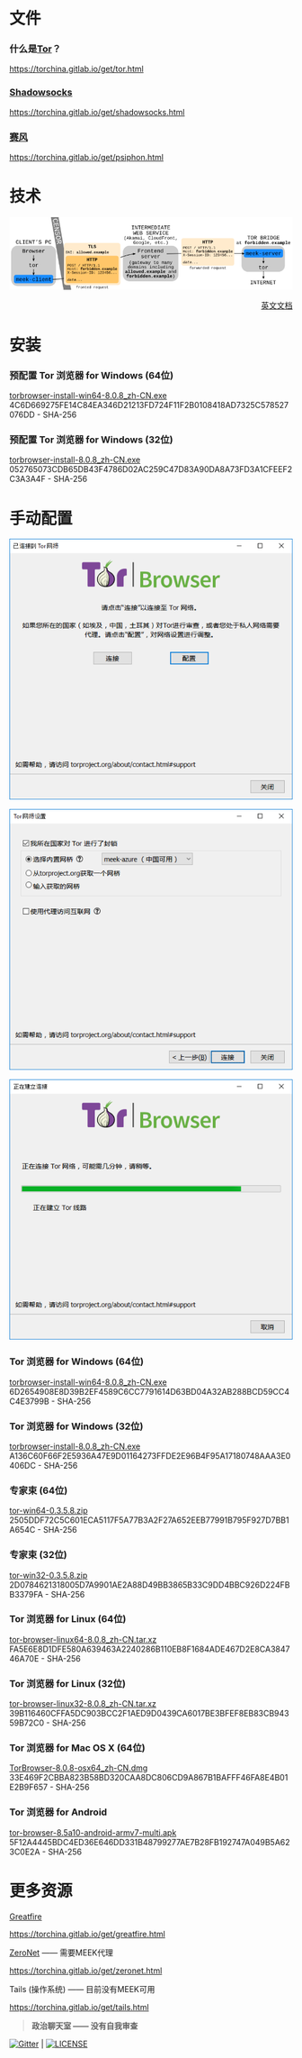 # 文件

<h3>什么是<a href="https://github.com/TheTorProject">Tor</a>？</h3>

<a href="https://torchina.gitlab.io/get/tor.html">https://torchina.gitlab.io/get/tor.html</a>

<h3><a href="https://github.com/shadowsocks">Shadowsocks</a></h3>

<a href="https://torchina.gitlab.io/get/shadowsocks.html">https://torchina.gitlab.io/get/shadowsocks.html</a>

<h3><a href="https://github.com/Psiphon-Labs">赛风</a></h3>

<a href="https://torchina.gitlab.io/get/psiphon.html">https://torchina.gitlab.io/get/psiphon.html</a>


# 技术


![alt text](https://raw.githubusercontent.com/mjstest/orgb1/1ef2f755a195eef11312653ac59a63f5/meek-diagram.png)


<p align="right"><a href="https://torchina.gitlab.io/get/meek.html">英文文档</a></p>


# 安装


<h3>预配置 Tor 浏览器 for Windows (64位)</h3><a href="https://github.com/torchina/get/releases/download/v8.0.8/torbrowser-install-win64-8.0.8_zh-CN.exe">torbrowser-install-win64-8.0.8_zh-CN.exe</a><br>4C6D669275FE14C84EA346D21213FD724F11F2B0108418AD7325C578527076DD - SHA-256</br>

<h3>预配置 Tor 浏览器 for Windows (32位)</h3><a href="https://github.com/torchina/get/releases/download/v8.0.8/torbrowser-install-8.0.8_zh-CN.exe">torbrowser-install-8.0.8_zh-CN.exe</a><br>052765073CDB65DB43F4786D02AC259C47D83A90DA8A73FD3A1CFEEF2C3A3A4F - SHA-256</br>


# 手动配置


![alt text](https://raw.githubusercontent.com/mjstest/orgb1/a5b50a2a9f002c828e5f9437f4312e2e/config1.png)


![alt text](https://raw.githubusercontent.com/mjstest/orgb1/7ed2b337bd0c74a9db3d66befdecd87e/config2.png)


![alt text](https://raw.githubusercontent.com/mjstest/orgb1/59dcbecb86fed3242d2042a191fb529e/config3.png)


<h3>Tor 浏览器 for Windows (64位)</h3><a href="https://github.com/torchina/get/releases/download/0/torbrowser-install-win64-8.0.8_zh-CN.exe">torbrowser-install-win64-8.0.8_zh-CN.exe</a><br>6D2654908E8D39B2EF4589C6CC7791614D63BD04A32AB288BCD59CC4C4E3799B - SHA-256</br>

<h3>Tor 浏览器 for Windows (32位)</h3><a href="https://github.com/torchina/get/releases/download/0/torbrowser-install-8.0.8_zh-CN.exe">torbrowser-install-8.0.8_zh-CN.exe</a><br>A136C60F66F2E5936A47E9D01164273FFDE2E96B4F95A17180748AAA3E0406DC - SHA-256</br>

<h3>专家束 (64位)</h3><a href="https://github.com/torchina/get/releases/download/0/tor-win64-0.3.5.8.zip">tor-win64-0.3.5.8.zip</a><br>2505DDF72C5C601ECA5117F5A77B3A2F27A652EEB77991B795F927D7BB1A654C - SHA-256</br>

<h3>专家束 (32位)</h3><a href="https://github.com/torchina/get/releases/download/0/tor-win32-0.3.5.8.zip">tor-win32-0.3.5.8.zip</a><br>2D0784621318005D7A9901AE2A88D49BB3865B33C9DD4BBC926D224FBB3379FA - SHA-256</br>

<h3>Tor 浏览器 for Linux (64位)</h3><a href="https://github.com/torchina/get/releases/download/0/tor-browser-linux64-8.0.8_zh-CN.tar.xz">tor-browser-linux64-8.0.8_zh-CN.tar.xz</a><br>FA5E6E8D1DFE580A639463A2240286B110EB8F1684ADE467D2E8CA384746A70E - SHA-256</br>

<h3>Tor 浏览器 for Linux (32位)</h3><a href="https://github.com/torchina/get/releases/download/0/tor-browser-linux32-8.0.8_zh-CN.tar.xz">tor-browser-linux32-8.0.8_zh-CN.tar.xz</a><br>39B116460CFFA5DC903BCC2F1AED9D0439CA6017BE3BFEF8EB83CB94359B72C0 - SHA-256</br>

<h3>Tor 浏览器 for Mac OS X (64位)</h3><a href="https://github.com/torchina/get/releases/download/0/TorBrowser-8.0.8-osx64_zh-CN.dmg">TorBrowser-8.0.8-osx64_zh-CN.dmg</a><br>33E469F2CBBA823B58BD320CAA8DC806CD9A867B1BAFFF46FA8E4B01E2B9F657 - SHA-256</br>

<h3>Tor 浏览器 for Android</h3><a href="https://github.com/torchina/get/releases/download/0/tor-browser-8.5a10-android-armv7-multi.apk">tor-browser-8.5a10-android-armv7-multi.apk</a><br>5F12A4445BDC4ED36E646DD331B48799277AE7B28FB192747A049B5A623C0E2A - SHA-256</br>


# 更多资源


<a href="https://github.com/greatfire">Greatfire</a>

<a href="https://torchina.gitlab.io/get/greatfire.html">https://torchina.gitlab.io/get/greatfire.html</a>

<a href="https://github.com/HelloZeroNet">ZeroNet</a> —— 需要MEEK代理

<a href="https://torchina.gitlab.io/get/zeronet.html">https://torchina.gitlab.io/get/zeronet.html</a>

Tails (操作系统) —— 目前没有MEEK可用

<a href="https://torchina.gitlab.io/get/tails.html">https://torchina.gitlab.io/get/tails.html</a>

><b><p>政治聊天室 —— 没有自我审查</p></b>

[![Gitter](https://badges.gitter.im/chinapolitics/community.svg)](https://gitter.im/chinapolitics/community) | 
[![LICENSE](https://img.shields.io/badge/license-Anti%20996-blue.svg)](https://github.com/996icu/996.ICU/blob/master/LICENSE)
